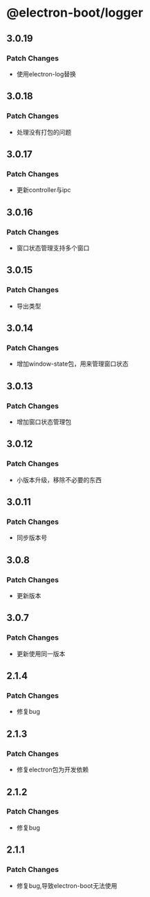 # @electron-boot/logger

## 3.0.19

### Patch Changes

- 使用electron-log替换

## 3.0.18

### Patch Changes

- 处理没有打包的问题

## 3.0.17

### Patch Changes

- 更新controller与ipc

## 3.0.16

### Patch Changes

- 窗口状态管理支持多个窗口

## 3.0.15

### Patch Changes

- 导出类型

## 3.0.14

### Patch Changes

- 增加window-state包，用来管理窗口状态

## 3.0.13

### Patch Changes

- 增加窗口状态管理包

## 3.0.12

### Patch Changes

- 小版本升级，移除不必要的东西

## 3.0.11

### Patch Changes

- 同步版本号

## 3.0.8

### Patch Changes

- 更新版本

## 3.0.7

### Patch Changes

- 更新使用同一版本

## 2.1.4

### Patch Changes

- 修复bug

## 2.1.3

### Patch Changes

- 修复electron包为开发依赖

## 2.1.2

### Patch Changes

- 修复bug

## 2.1.1

### Patch Changes

- 修复bug,导致electron-boot无法使用
